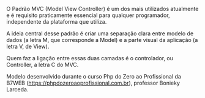O Padrão MVC (Model View Controller) é um dos mais utilizados atualmente e é requisito praticamente essencial para qualquer programador, independente da plataforma que utiliza.

A ideia central desse padrão é criar uma separação clara entre modelo de dados (a letra M, que corresponde a Model) e a parte visual da aplicação (a letra V, de View).

Quem faz a ligação entre essas duas camadas é o controlador, ou Controller, a letra C do MVC.

Modelo desenvolvido durante o curso Php do Zero ao Profissional da B7WEB (https://phpdozeroaoprofissional.com.br), professor Bonieky Larceda.  